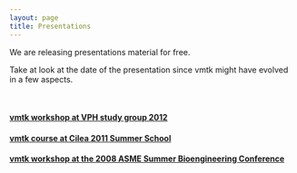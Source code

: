 ```yaml
---
layout: page
title: Presentations
---
```


We are releasing presentations material for free.

Take at look at the date of the presentation since vmtk might have evolved in a few aspects.

</br>

#### <a href="{{ site.baseurl }}/slides/vmtkVphNoe2012/index.html" target="_blank">vmtk workshop at VPH study group 2012</a>

#### <a href="{{ site.baseurl }}/slides/vmtkCilea2011/index.html" target="_blank">vmtk course at Cilea 2011 Summer School</a>

#### <a href="{{ site.baseurl }}/slides/vmtkSBC2008/index.html" target="_blank">vmtk workshop at the 2008 ASME Summer Bioengineering Conference</a>
